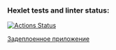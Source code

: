 ### Hexlet tests and linter status:
[![Actions Status](https://github.com/sobolevaea/frontend-project-12/actions/workflows/hexlet-check.yml/badge.svg)](https://github.com/sobolevaea/frontend-project-12/actions)

[Задеплоенное приложение](https://frontend-project-12-rojw.onrender.com)
